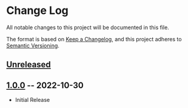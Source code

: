 # Change Log

All notable changes to this project will be documented in this file.

The format is based on [Keep a Changelog](https://keepachangelog.com/en/1.0.0/),
and this project adheres to [Semantic Versioning](http://semver.org/).

## [Unreleased]

## [1.0.0] -- 2022-10-30

* Initial Release

[Unreleased]: https://github.com/jeffreyc/jsondiff/compare/v1.0.0...HEAD
[1.0.0]: https://github.com/jeffreyc/jsondiff/commit/3db0082256a886a637d5447e9541f30d226f4a14...v1.0.0
